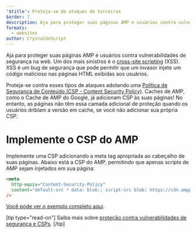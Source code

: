 ```yaml
---
'$title': Proteja-se de ataques de terceiros
$order: 7
description: Aja para proteger suas páginas AMP e usuários contra vulnerabilidades de segurança na web
formats:
  - websites
author: CrystalOnScript
---
```


Aja para proteger suas páginas AMP e usuários contra vulnerabilidades de segurança na web. Um dos mais sinistros é o [cross-site scripting](https://www.google.com/about/appsecurity/learning/xss/) (XSS). XSS é um bug de segurança que pode permitir que um invasor injete um código malicioso nas páginas HTML exibidas aos usuários.

Proteja-se contra esses tipos de ataques adotando uma [Política de Segurança de Conteúdo (CSP - Content Security Policy)](https://csp.withgoogle.com/docs/index.html). Caches de AMP, como o Cache de AMP do Google, já adicionam CSP às suas páginas! No entanto, as páginas não têm essa camada adicional de proteção quando os usuários driblam a versão em cache, se você não adicionar sua própria CSP.

# Implemente o CSP do AMP

Implemente uma CSP adicionando a meta tag apropriada ao cabeçalho de suas páginas. Abaixo está a CSP do AMP, permitindo que apenas scripts de AMP sejam injetados em sua página:

```html
<meta
  http-equiv="Content-Security-Policy"
  content="default-src * data: blob:; script-src blob: https://cdn.ampproject.org/v0.js https://cdn.ampproject.org/v0/ https://cdn.ampproject.org/viewer/ https://cdn.ampproject.org/rtv/; object-src 'none'; style-src 'unsafe-inline' https://cdn.ampproject.org/rtv/ https://cdn.materialdesignicons.com https://cloud.typography.com https://fast.fonts.net https://fonts.googleapis.com https://maxcdn.bootstrapcdn.com https://p.typekit.net https://use.fontawesome.com https://use.typekit.net; report-uri https://csp-collector.appspot.com/csp/amp"
/>
```

[Você pode ver o exemplo completo aqui](https://github.com/ampproject/amphtml/blob/master/examples/csp.amp.html).

[tip type="read-on"] Saiba mais sobre [proteção contra vulnerabilidades de segurança e CSPs](https://developer.mozilla.org/en-US/docs/Web/HTTP/CSP). [/tip]
